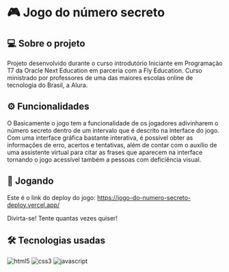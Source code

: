 # 🎮 Jogo do número secreto

## 💻 Sobre o projeto

Projeto desenvolvido durante o curso introdutório Iniciante em Programação T7 da Oracle Next Education em parceria com a Fly Education.
Curso ministrado por professores de uma das maiores escolas online de tecnologia do Brasil, a Alura.
##

## ⚙️ Funcionalidades
O Basicamente o jogo tem a funcionalidade de os jogadores adivinharem o número secreto dentro de um intervalo que é descrito na interface do jogo.
Com uma interface gráfica bastante interativa, é possível obter as informações de erro, acertos e tentativas, além de contar com o auxílio de uma assistente virtual para citar as frases que aparecem na interface tornando 
o jogo acessível também a pessoas com deficiência visual.

##
## 🎲 Jogando
Este é o link do deploy do jogo: https://jogo-do-numero-secreto-deploy.vercel.app/

Divirta-se! Tente quantas vezes quiser!
##
## 🛠 Tecnologias usadas
<div style="display: inline_block">
    <img align="center" alt="html5" src="https://img.shields.io/badge/HTML5-E34F26?style=for-the-badge&logo=html5&logoColor=white"/>
    <img align="center" alt="css3" src="https://img.shields.io/badge/CSS3-1572B6?style=for-the-badge&logo=css3&logoColor=white"/>
    <img align="center" alt="javascript" src="https://img.shields.io/badge/JavaScript-F7DF1E?style=for-the-badge&logo=javascript&logoColor=black"/>
</div>
  

          
          
          
